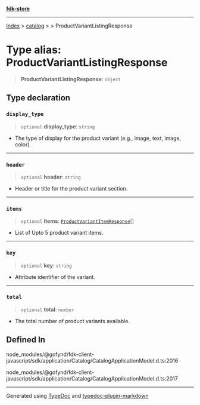 [**fdk-store**](../../../README.md)
***

[Index](../../../API.md) > [catalog](../../README.md) > [<internal>](../README.md) > ProductVariantListingResponse

# Type alias: ProductVariantListingResponse

> **ProductVariantListingResponse**: `object`

## Type declaration

### `display_type`

> `optional` **display\_type**: `string`

- The type of display for the product
variant (e.g., image, text, image, color).

***

### `header`

> `optional` **header**: `string`

- Header or title for the product variant section.

***

### `items`

> `optional` **items**: [`ProductVariantItemResponse`](type-alias.ProductVariantItemResponse.md)[]

- List of Upto 5 product
variant items.

***

### `key`

> `optional` **key**: `string`

- Attribute identifier of the variant.

***

### `total`

> `optional` **total**: `number`

- The total number of product variants available.

## Defined In

node\_modules/@gofynd/fdk-client-javascript/sdk/application/Catalog/CatalogApplicationModel.d.ts:2016

node\_modules/@gofynd/fdk-client-javascript/sdk/application/Catalog/CatalogApplicationModel.d.ts:2017

***
Generated using [TypeDoc](https://typedoc.org/) and [typedoc-plugin-markdown](https://www.npmjs.com/package/typedoc-plugin-markdown)

